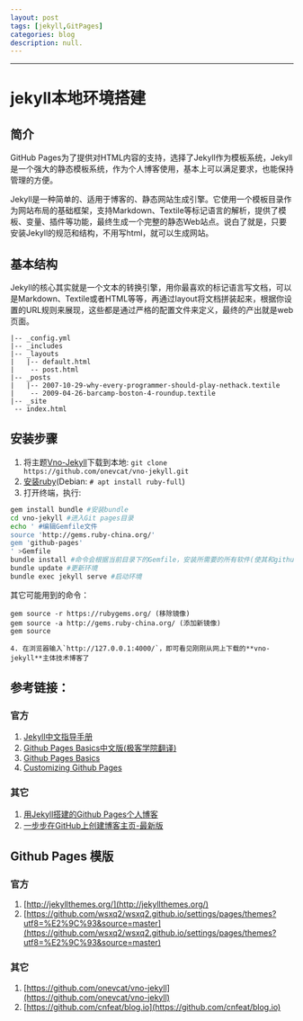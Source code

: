 ```yaml
---
layout: post
tags: [jekyll,GitPages]
categories: blog
description: null.
---
```


----------

# jekyll本地环境搭建

## 简介
GitHub Pages为了提供对HTML内容的支持，选择了Jekyll作为模板系统，Jekyll是一个强大的静态模板系统，作为个人博客使用，基本上可以满足要求，也能保持管理的方便。

Jekyll是一种简单的、适用于博客的、静态网站生成引擎。它使用一个模板目录作为网站布局的基础框架，支持Markdown、Textile等标记语言的解析，提供了模板、变量、插件等功能，最终生成一个完整的静态Web站点。说白了就是，只要安装Jekyll的规范和结构，不用写html，就可以生成网站。

## 基本结构

Jekyll的核心其实就是一个文本的转换引擎，用你最喜欢的标记语言写文档，可以是Markdown、Textile或者HTML等等，再通过layout将文档拼装起来，根据你设置的URL规则来展现，这些都是通过严格的配置文件来定义，最终的产出就是web页面。

    |-- _config.yml
    |-- _includes
    |-- _layouts
    |   |-- default.html
    |    -- post.html
    |-- _posts
    |   |-- 2007-10-29-why-every-programmer-should-play-nethack.textile
    |    -- 2009-04-26-barcamp-boston-4-roundup.textile
    |-- _site
     -- index.html


## 安装步骤

1. 将主题[Vno-Jekyll](https://github.com/onevcat/vno-jekyll)下载到本地: `git clone https://github.com/onevcat/vno-jekyll.git`
2. [安装ruby](https://www.ruby-lang.org/zh_cn/documentation/installation/)(Debian: `# apt install ruby-full`)
3. 打开终端，执行:

```bash
gem install bundle #安装bundle
cd vno-jekyll #进入Git pages目录
echo ' #编辑Gemfile文件
source 'http://gems.ruby-china.org/'
gem 'github-pages'
' >Gemfile
bundle install #命令会根据当前目录下的Gemfile，安装所需要的所有软件(使其和github环境一致)
bundle update #更新环境
bundle exec jekyll serve #启动环境
```

其它可能用到的命令：

    gem source -r https://rubygems.org/ (移除镜像)
    gem source -a http://gems.ruby-china.org/ (添加新镜像)
    gem source

	4. 在浏览器输入`http://127.0.0.1:4000/`，即可看见刚刚从网上下载的**vno-jekyll**主体技术博客了

## 参考链接：
### 官方
1. [Jekyll中文指导手册](http://jekyllcn.com/)
4. [Github Pages Basics中文版(极客学院翻译)](http://wiki.jikexueyuan.com/project/github-pages-basics/)
2. [Github Pages Basics](https://help.github.com/categories/github-pages-basics/)
3. [Customizing Github Pages](https://help.github.com/categories/customizing-github-pages/)

### 其它
1. [用Jekyll搭建的Github Pages个人博客](https://www.jianshu.com/p/88c9e72978b4)
2. [一步步在GitHub上创建博客主页-最新版](http://www.pchou.info/ssgithubPage/2014-07-04-build-github-blog-page-08.html)

## Github Pages 模版
### 官方
1. [http://jekyllthemes.org/](http://jekyllthemes.org/)
2. [https://github.com/wsxq2/wsxq2.github.io/settings/pages/themes?utf8=%E2%9C%93&source=master](https://github.com/wsxq2/wsxq2.github.io/settings/pages/themes?utf8=%E2%9C%93&source=master)

### 其它 
1. [https://github.com/onevcat/vno-jekyll](https://github.com/onevcat/vno-jekyll)
2. [https://github.com/cnfeat/blog.io](https://github.com/cnfeat/blog.io)

